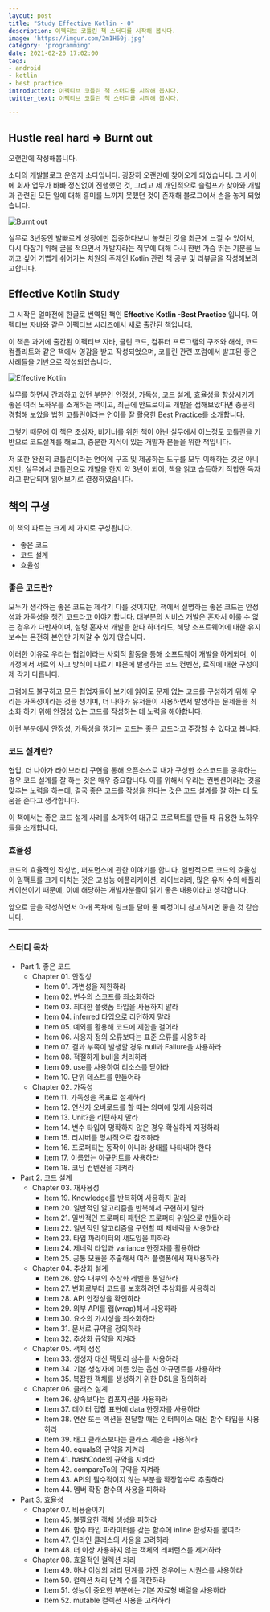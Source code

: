 ```yaml
---
layout: post
title: "Study Effective Kotlin - 0"
description: 이펙티브 코틀린 책 스터디를 시작해 봅시다.
image: 'https://imgur.com/2m1H60j.jpg'
category: 'programming'
date: 2021-02-26 17:02:00
tags:
- android
- kotlin
- best practice
introduction: 이펙티브 코틀린 책 스터디를 시작해 봅시다.
twitter_text: 이펙티브 코틀린 책 스터디를 시작해 봅시다.

---
```


## Hustle real hard => Burnt out

오랜만에 작성해봅니다.

소다의 개발블로그 운영자 소다입니다. 굉장히 오랜만에 찾아오게 되었습니다. 그 사이에 회사 업무가 바빠 정신없이 진행했던 것, 그리고 제 개인적으로 슬럼프가 찾아와 개발과 관련된 모든 일에 대해 흥미를 느끼지 못했던 것이 존재해 블로그에서 손을 놓게 되었습니다.

![Burnt out](https://imgur.com/XhljFGR.jpg)

실무로 3년동안 발빠르게 성장에만 집중하다보니 놓쳤던 것을 최근에 느낄 수 있어서, 다시 다잡기 위해 글을 적으면서 개발자라는 직무에 대해 다시 한번 가슴 뛰는 기분을 느끼고 싶어 가볍게 쉬어가는 차원의 주제인 Kotlin 관련 책 공부 및 리뷰글을 작성해보려고합니다.



## Effective Kotlin Study

그 시작은 얼마전에 한글로 번역된 책인 **Effective Kotlin -Best Practice** 입니다. 이펙티브 자바와 같은 이펙티브 시리즈에서 새로 출간된 책입니다.



이 책은 과거에 출간된 이펙티브 자바, 클린 코드, 컴퓨터 프로그램의 구조와 해석, 코드 컴플리트와 같은 책에서 영감을 받고 작성되었으며, 코틀린 관련 포럼에서 발표된 좋은 사례들을 기반으로 작성되었습니다.



![Effective Kotlin](https://imgur.com/WmgOVNe.jpg)



실무를 하면서 간과하고 있던 부분인 안정성, 가독성, 코드 설계, 효율성을 향상시키기 좋은 여러 노하우를 소개하는 책이고, 최근에 안드로이드 개발을 접해보았다면 충분히 경험해 보았을 법한 코틀린이라는 언어를 잘 활용한 Best Practice를 소개합니다.

그렇기 때문에 이 책은 초심자, 비기너를 위한 책이 아닌 실무에서 어느정도 코틀린을 기반으로 코드설계를 해보고, 충분한 지식이 있는 개발자 분들을 위한 책입니다.

저 또한 완전히 코틀린이라는 언어에 구조 및 제공하는 도구를 모두 이해하는 것은 아니지만, 실무에서 코틀린으로 개발을 한지 약 3년이 되어, 책을 읽고 습득하기 적합한 독자라고 판단되어 읽어보기로 결정하였습니다.



## 책의 구성

이 책의 파트는 크게 세 가지로 구성됩니다.

- 좋은 코드
- 코드 설계
- 효율성



### 좋은 코드란?

모두가 생각하는 좋은 코드는 제각기 다를 것이지만, 책에서 설명하는 좋은 코드는 안정성과 가독성을 챙긴 코드라고 이야기합니다. 대부분의 서비스 개발은 혼자서 이룰 수 없는 경우가 다반사이며, 설령 혼자서 개발을 한다 하더라도, 해당 소프트웨어에 대한 유지보수는 온전히 본인만 가져갈 수 있지 않습니다. 

이러한 이유로 우리는 협업이라는 사회적 활동을 통해 소프트웨어 개발을 하게되며, 이 과정에서 서로의 사고 방식이 다르기 떄문에 발생하는 코드 컨벤션, 로직에 대한 구성이 제 각기 다릅니다.

그럼에도 불구하고 모든 협업자들이 보기에 읽어도 문제 없는 코드를 구성하기 위해 우리는 가독성이라는 것을 챙기며, 더 나아가 유저들이 사용하면서 발생하는 문제들을 최소화 하기 위해 안정성 있는 코드를 작성하는 데 노력을 해야합니다.

이런 부분에서 안정성, 가독성을 챙기는 코드는 좋은 코드라고 주장할 수 있다고 봅니다.



### 코드 설계란?

협업, 더 나아가 라이브러리 구현을 통해 오픈소스로 내가 구성한 소스코드를 공유하는 경우 코드 설계를 잘 하는 것은 매우 중요합니다. 이를 위해서 우리는 컨벤션이라는 것을 맞추는 노력을 하는데, 결국 좋은 코드를 작성을 한다는 것은 코드 설계를 잘 하는 데 도움을 준다고 생각합니다.

이 책에서는 좋은 코드 설계 사례를 소개하여 대규모 프로젝트를 만들 때 유용한 노하우들을 소개합니다.



### 효율성

코드의 효율적인 작성법, 퍼포먼스에 관한 이야기를 합니다. 일반적으로 코드의 효율성이 임팩트를 크게 미치는 것은 고성능 애플리케이션, 라이브러리, 많은 유저 수의 애플리케이션이기 때문에, 이에 해당하는 개발자분들이 읽기 좋은 내용이라고 생각합니다.



앞으로 글을 작성하면서 아래 목차에 링크를 달아 둘 예정이니 참고하시면 좋을 것 같습니다.



---

### 스터디 목차

- Part 1. 좋은 코드
  - Chapter 01. 안정성
    - Item 01. 가변성을 제한하라
    - Item 02. 변수의 스코프를 최소화하라
    - Item 03. 최대한 플랫폼 타입을 사용하지 말라
    - Item 04. inferred 타입으로 리던하지 말라
    - Item 05. 예외를 활용해 코드에 제한을 걸어라
    - Item 06. 사용자 정의 오류보다는 표준 오류를 사용하라
    - Item 07. 결과 부족이 발생할 경우 null과 Failure을 사용하라
    - Item 08. 적절하게 bull을 처리하라
    - Item 09. use를 사용하여 리소스를 닫아라
    - Item 10. 단위 테스트를 만들어라
  - Chapter 02. 가독성
    - Item 11. 가독성을 목표로 설계하라
    - Item 12. 연산자 오버로드를 할 때는 의미에 맞게 사용하라
    - Item 13. Unit?을 리턴하지 말라
    - Item 14. 변수 타입이 명확하지 않은 경우 확실하게 지정하라
    - Item 15. 리시버를 명시적으로 참조하라
    - Item 16. 프로퍼티는 동작이 아니라 상태를 나타내야 한다
    - Item 17. 이름있는 아규먼트를 사용하라
    - Item 18. 코딩 컨벤션을 지켜라
- Part 2. 코드 설계
  - Chapter 03. 재사용성
    - Item 19. Knowledge를 반복하여 사용하지 말라
    - Item 20. 일반적인 알고리즘을 반복해서 구현하지 말라
    - Item 21. 일반적인 프로퍼티 패턴은 프로퍼티 위임으로 만들어라
    - Item 22. 일반적인 알고리즘을 구현할 때 제네릭을 사용하라
    - Item 23. 타입 파라미터의 섀도잉을 피하라
    - Item 24. 제네릭 타입과 variance 한정자를 활용하라
    - Item 25. 공통 모듈을 추출해서 여러 플랫폼에서 재사용하라
  - Chapter 04. 추상화 설계
    - Item 26. 함수 내부의 추상화 레벨을 통일하라
    - Item 27. 변화로부터 코드를 보호하려면 추상화를 사용하라
    - Item 28. API 안정성을 확인하라
    - Item 29. 외부 API를 랩(wrap)해서 사용하라
    - Item 30. 요소의 가시성을 최소화하라
    - Item 31. 문서로 규약을 정의하라
    - Item 32. 추상화 규약을 지켜라
  - Chapter 05. 객체 생성
    - Item 33. 생성자 대신 팩토리 삼수를 사용하라
    - Item 34. 기본 생성자에 이름 있는 옵션 아규먼트를 사용하라
    - Item 35. 복잡한 객체를 생성하기 위한 DSL을 정의하라
  - Chapter 06. 클래스 설계
    - Item 36. 상속보다는 컴포지션을 사용하라
    - Item 37. 데이터 집합 표현에 data 한정자를 사용하라
    - Item 38. 연산 또는 액션을 전달할 때는 인터페이스 대신 함수 타입을 사용하라
    - Item 39. 태그 클래스보다는 클래스 계층을 사용하라
    - Item 40. equals의 규약을 지켜라
    - Item 41. hashCode의 규약을 지켜라
    - Item 42. compareTo의 규약을 지켜라
    - Item 43. API의 필수적이지 않는 부분을 확장함수로 추출하라
    - Item 44. 멤버 확장 함수의 사용을 피하라
- Part 3. 효율성
  - Chapter 07. 비용줄이기
    - Item 45. 불필요한 객체 생성을 피하라
    - Item 46. 함수 타입 파라미터를 갖는 함수에 inline 한정자를 붙여라
    - Item 47. 인라인 클래스의 사용을 고려하라
    - Item 48. 더 이상 사용하지 않는 객체의 레퍼런스를 제거하라
  - Chapter 08. 효율적인 컬렉션 처리
    - Item 49. 하나 이상의 처리 단계를 가진 경우에는 시퀀스를 사용하라
    - Item 50. 컬렉션 처리 단계 수를 제한하라
    - Item 51. 성능이 중요한 부분에는 기본 자료형 배열을 사용하라
    - Item 52. mutable 컬렉션 사용을 고려하라

